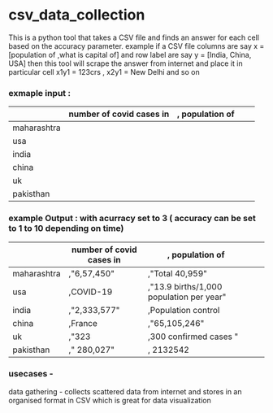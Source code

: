 # csv_data_collection
This is a python tool that takes a CSV file and finds an answer for each cell based on the accuracy parameter. example if a CSV file  columns are say x = [population of ,what is capital of] and row label are say y = [India, China, USA] then this tool will scrape the answer from internet and place it in particular cell x1y1 = 123crs , x2y1 = New Delhi and so on

### exmaple input :
|             | number of covid cases in  | , population of |   |   |
|-------------|---------------------------|-----------------|---|---|
| maharashtra |                           |                 |   |   |
| usa         |                           |                 |   |   |
| india       |                           |                 |   |   |
| china       |                           |                 |   |   |
| uk          |                           |                 |   |   |
| pakisthan   |                           |                 |   |   |

### example Output : with acurracy set to 3 ( accuracy can be set to 1 to 10 depending on time)
|             | number of covid cases in  | , population of                          |   |   |
|-------------|---------------------------|------------------------------------------|---|---|
| maharashtra | ,"6,57,450"               | ,"Total 40,959"                          |   |   |
| usa         | ,COVID-19                 | ,"13.9 births/1,000 population per year" |   |   |
| india       | ,"2,333,577"              | ,Population control                      |   |   |
| china       | ,France                   | ,"65,105,246"                            |   |   |
| uk          | ,"323                     | ,300 confirmed cases "                   |   |   |
| pakisthan   | ," 280,027"               | , 2132542                                |   |   |

### usecases -
data gathering - collects scattered data from internet and stores in an organised format in CSV which is great for data visualization
